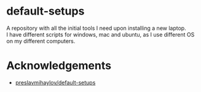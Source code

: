 # default-setups

A repository with all the initial tools I need upon installing a new laptop.  
I have different scripts for windows, mac and ubuntu, as I use different OS on my different computers.  

# Acknowledgements

* [preslavmihaylov/default-setups](https://github.com/preslavmihaylov/default-setups)